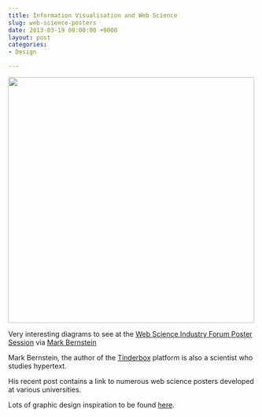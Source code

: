 ```yaml
---
title: Information Visualisation and Web Science
slug: web-science-posters
date: 2013-03-19 00:00:00 +0000
layout: post
categories: 
- Design

---
```

<img src="https://media.publit.io/file/2-4dd14c2da8.jpg" alt="" width="500" height="" border="" align="" />

Very interesting diagrams to see at the [Web Science Industry Forum Poster Session][scribd] via [Mark Bernstein][markbernstein]

Mark Bernstein, the author of the [Tinderbox][eastgate] platform is also a scientist who studies hypertext.

His recent post contains a link to numerous web science posters developed at various universities.

Lots of graphic design inspiration to be found [here][scribd].

[eastgate]: http://www.eastgate.com/Tinderbox/
[markbernstein]: http://www.markbernstein.org/Mar13/SotonWebScience.html
[scribd]: http://www.scribd.com/doc/130807604/Web-Science-Industry-Forum-Poster-Session-2013
